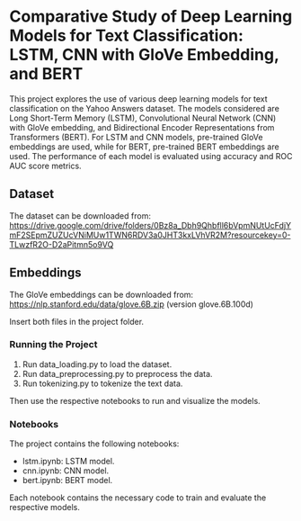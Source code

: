 # Comparative Study of Deep Learning Models for Text Classification: LSTM, CNN with GloVe Embedding, and BERT


 This project explores the use of various deep learning models for text classification on the Yahoo Answers dataset. The models considered are Long Short-Term Memory (LSTM), Convolutional Neural Network (CNN) with GloVe embedding, and Bidirectional Encoder Representations from Transformers (BERT). For LSTM and CNN models, pre-trained GloVe embeddings are used, while for BERT, pre-trained BERT embeddings are used. The performance of each model is evaluated using accuracy and ROC AUC score metrics.
 
 ## Dataset
 
 The dataset can be downloaded from: https://drive.google.com/drive/folders/0Bz8a_Dbh9Qhbfll6bVpmNUtUcFdjYmF2SEpmZUZUcVNiMUw1TWN6RDV3a0JHT3kxLVhVR2M?resourcekey=0-TLwzfR2O-D2aPitmn5o9VQ
 
 ## Embeddings
The GloVe embeddings can be downloaded from: https://nlp.stanford.edu/data/glove.6B.zip (version glove.6B.100d)

Insert both files in the project folder.

### Running the Project
1. Run data_loading.py to load the dataset.
2. Run data_preprocessing.py to preprocess the data.
3. Run tokenizing.py to tokenize the text data.

Then use the respective notebooks to run and visualize the models.

### Notebooks
The project contains the following notebooks:

- lstm.ipynb: LSTM model.
- cnn.ipynb: CNN model.
- bert.ipynb: BERT model.

Each notebook contains the necessary code to train and evaluate the respective models.
